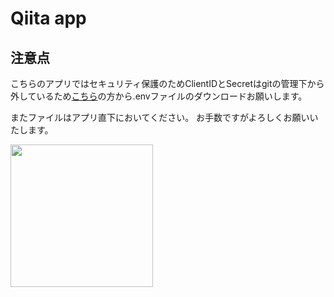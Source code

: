 # Qiita app

## 注意点
こちらのアプリではセキュリティ保護のためClientIDとSecretはgitの管理下から外しているため[こちら](https://drive.google.com/drive/folders/1G_aNWh-V-4yvdLMxzn9b7tOMuVVF1o8D)の方から.envファイルのダウンロードお願いします。

またファイルはアプリ直下においてください。
お手数ですがよろしくお願いいたします。


<img width="228" src = 'https://user-images.githubusercontent.com/85178728/176628550-67915d22-5886-4c36-8a46-b5e43c1331f4.png'>

